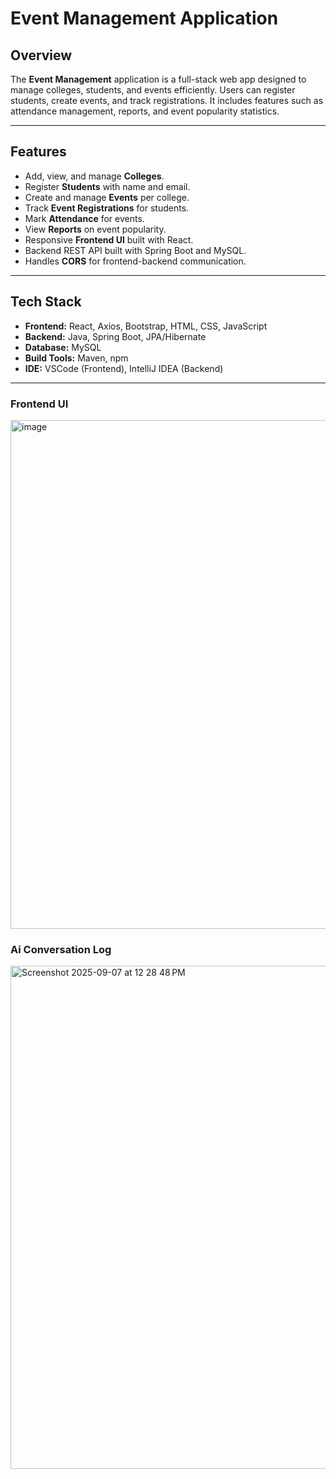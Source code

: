 # Event Management Application

## Overview
The **Event Management** application is a full-stack web app designed to manage colleges, students, and events efficiently. Users can register students, create events, and track registrations. It includes features such as attendance management, reports, and event popularity statistics.

---

## Features
- Add, view, and manage **Colleges**.
- Register **Students** with name and email.
- Create and manage **Events** per college.
- Track **Event Registrations** for students.
- Mark **Attendance** for events.
- View **Reports** on event popularity.
- Responsive **Frontend UI** built with React.
- Backend REST API built with Spring Boot and MySQL.
- Handles **CORS** for frontend-backend communication.

---

## Tech Stack
- **Frontend:** React, Axios, Bootstrap, HTML, CSS, JavaScript
- **Backend:** Java, Spring Boot, JPA/Hibernate
- **Database:** MySQL
- **Build Tools:** Maven, npm
- **IDE:** VSCode (Frontend), IntelliJ IDEA (Backend)

---
### Frontend UI
<img width="1229" height="814" alt="image" src="https://github.com/user-attachments/assets/264545b1-c1f9-4d6a-b056-e8c44ed80e9c" />

### Ai Conversation Log
<img width="1010" height="805" alt="Screenshot 2025-09-07 at 12 28 48 PM" src="https://github.com/user-attachments/assets/41457411-106a-4fe7-bbe4-195aa571f77c" />

